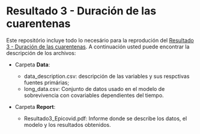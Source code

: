 # Resultado 3 - Duración de las cuarentenas 

Este repositório incluye todo lo necesário para la reprodución del [Resultado 3 - Duración de las cuarentenas](https://www.desarrollate.cl/epicovid_bk/?lang=es). A continuación usted puede encontrar la descripción de los archivos:

* Carpeta **Data**:
  * data_description.csv: descripción de las variables y sus respctivas fuentes primárias;
  * long_data.csv: Conjunto de datos usado en el modelo de sobrevivencia con covariables dependientes del tiempo.

* Carpeta **Report**:
  * Resultado3_Epicovid.pdf: Informe donde se describe los datos, el modelo y los resultados obtenidos.
